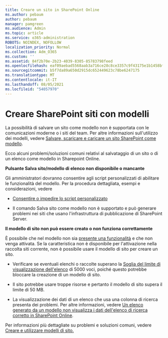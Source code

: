 ```yaml
---
title: Creare un sito in SharePoint Online
ms.author: pebaum
author: pebaum
manager: pamgreen
ms.audience: Admin
ms.topic: article
ms.service: o365-administration
ROBOTS: NOINDEX, NOFOLLOW
localization_priority: Normal
ms.collection: Adm_O365
ms.custom: ''
ms.assetid: 84f2b70e-2b23-4039-8305-85783798feed
ms.openlocfilehash: eaf09aebad5568aab3a716ce28c8ce3357c9f43175e1b1458bfcd43fd95a71fa
ms.sourcegitcommit: b5f7da89a650d2915dc652449623c78be6247175
ms.translationtype: MT
ms.contentlocale: it-IT
ms.lasthandoff: 08/05/2021
ms.locfileid: "54057970"
---
```

# <a name="create-sharepoint-sites-using-templates"></a>Creare SharePoint siti con modelli

La possibilità di salvare un sito come modello non è supportata con le comunicazioni moderne o i siti del team. Per altre informazioni sull'utilizzo dei modelli, vedere [Salvare, scaricare e caricare un sito SharePoint come modello](https://docs.microsoft.com/sharepoint/dev/general-development/save-download-and-upload-a-sharepoint-site-as-a-template).

Ecco alcuni problemi/soluzioni comuni relativi al salvataggio di un sito o di un elenco come modello in Sharepoint Online. 

**Pulsante Salva sito/modello di elenco non disponibile o mancante**

Gli amministratori dovranno consentire agli script personalizzati di abilitare le funzionalità del modello. Per la procedura dettagliata, esempi e considerazioni, vedere 

- [Consentire o impedire lo script personalizzato](https://docs.microsoft.com/sharepoint/allow-or-prevent-custom-script)

- Il comando Salva sito come modello non è supportato e può generare problemi nei siti che usano l'infrastruttura di pubblicazione di SharePoint Server.

**Il modello di sito non può essere creato o non funziona correttamente**

È possibile che nel modello non sia [presente una funzionalità](https://social.technet.microsoft.com/wiki/contents/articles/14423.sharepoint-2013-existing-features-guid.aspx) e che non venga attivata. Se la caratteristica non è disponibile per l'attivazione nella raccolta siti corrente, non è possibile usare il modello di sito per creare un sito.

- Verificare se eventuali elenchi o raccolte superano la [Soglia del limite di visualizzazione dell'elenco](https://support.office.com/article/Manage-large-lists-and-libraries-in-SharePoint-B8588DAE-9387-48C2-9248-C24122F07C59) di 5000 voci, poiché questo potrebbe bloccare la creazione di un modello di sito.

- Il sito potrebbe usare troppe risorse e pertanto il modello di sito supera il limite di 50 MB.


- La visualizzazione dei dati di un elenco che usa una colonna di ricerca presenta dei problemi. Per altre informazioni, vedere [Un elenco generato da un modello non visualizza i dati dell'elenco di ricerca corretto in SharePoint Online](https://docs.microsoft.com/sharepoint/support/lists-and-libraries/template-generated-list-incorrect-data).

Per informazioni più dettagliate su problemi e soluzioni comuni, vedere [Creare e utilizzare modelli di sito.](https://support.office.com/article/Create-and-use-site-templates-60371B0F-00E0-4C49-A844-34759EBDD989)



